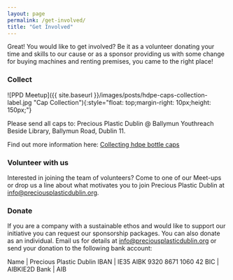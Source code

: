 ```yaml
---
layout: page
permalink: /get-involved/
title: "Get Involved"
---
```


Great! You would like to get involved? Be it as a volunteer donating your time and skills to our cause or as a sponsor providing us with some change for buying machines and renting premises, you came to the right place!

### Collect

![PPD Meetup]({{ site.baseurl }}/images/posts/hdpe-caps-collection-label.jpg "Cap Collection"){:style="float: top;margin-right: 10px;height: 150px;"}

Please send all caps to: Precious Plastic Dublin @ Ballymun Youthreach Beside Library, Ballymun Road, Dublin 11.

Find out more information here: [Collecting hdpe bottle caps](https://www.preciousplasticdublin.org/collecting-hdpe-bottle-caps-recycling/)

### Volunteer with us

Interested in joining the team of volunteers? Come to one of our Meet-ups or drop us a line about what motivates you to join Precious Plastic Dublin at [info@preciousplasticdublin.org](mailto:info@preciousplasticdublin.org).

### Donate

If you are a company with a sustainable ethos and would like to support our initiative you can request our sponsorship packages. You can also donate as an individual. Email us for details at [info@preciousplasticdublin.org](mailto:info@preciousplasticdublin.org) or send your donation to the following bank account:

Name | Precious Plastic Dublin
IBAN | IE35 AIBK 9320 8671 1060 42
BIC | AIBKIE2D
Bank | AIB



